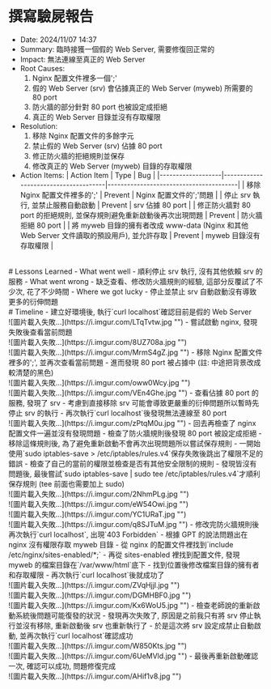 # 撰寫驗屍報告
- Date: 2024/11/07  14:37
- Summary: 臨時接獲一個假的 Web Server, 需要修復回正常的
- Impact: 無法連線至真正的 Web Server
- Root Causes: 
    1. Nginx 配置文件裡多一個';'
    2. 假的 Web Server (srv) 會佔據真正的 Web Server (myweb) 所需要的 80 port
    3. 防火牆的部分針對 80 port 也被設定成拒絕
    4. 真正的 Web Server 目錄並沒有存取權限 
- Resolution: 
    1. 移除 Nginx 配置文件的多餘字元
    2. 禁止假的 Web Server (srv) 佔據 80 port
    3. 修正防火牆的拒絕規則並保存
    4. 修改真正的 Web Server (myweb) 目錄的存取權限
- Action Items: 
| Action Item              | Type                       | Bug                       |
|-------------------|--------------------------------------|----------------------------------------|
| 移除 Nginx 配置文件裡多的';'          | Prevent                            | Nginx 配置文件的';'問題                                 |
| 停止 srv 執行, 並禁止服務自動啟動          | Prevent            | srv 佔據 80 port               |
| 修正防火牆對 80 port 的拒絕規則, 並保存規則避免重新啟動後再次出現問題       | Prevent                            | 防火牆拒絕 80 port                            |
| 將 myweb 目錄的擁有者改成 www-data (Nginx 和其他 Web Server 文件讀取的預設用戶), 並允許存取        | Prevent                    | myweb 目錄沒有存取權限                      |

<br>
# Lessons Learned
- What went well
    - 順利停止 srv 執行, 沒有其他依賴 srv 的服務
- What went wrong
    - 缺乏查看、修改防火牆規則的經驗, 這部分反覆試了不少次, 花了不少時間
- Where we got lucky
    - 停止並禁止 srv 自動啟動沒有導致更多的衍伸問題


<br>
# Timeline
- 建立好環境後, 執行`curl localhost`確認目前是假的 Web Server
<br>![圖片載入失敗...](https://i.imgur.com/LTqTvtw.jpg "")
- 嘗試啟動 nginx, 發現失敗後查看當前問題
<br>![圖片載入失敗...](https://i.imgur.com/8UZ708a.jpg "")
<br>![圖片載入失敗...](https://i.imgur.com/MrmS4gZ.jpg "")
- 移除 Nginx 配置文件裡多的';', 並再次查看當前問題
- 進而發現 80 port 被占據中 (註: 中途把背景改成較清楚的黑色)
<br>![圖片載入失敗...](https://i.imgur.com/oww0Wcy.jpg "")
<br>![圖片載入失敗...](https://i.imgur.com/VEn4Ghe.jpg "")
- 查看佔據 80 port 的服務, 發現了 srv
- 考慮到直接移除 srv 可能會導致更嚴重的衍伸問題所以暫時先停止 srv 的執行
- 再次執行`curl localhost`後發現無法連線至 80 port
<br>![圖片載入失敗...](https://i.imgur.com/zPtqM0u.jpg "")
- 回去再檢查了 nginx 配置文件一遍並沒有發現問題
- 檢查了防火牆規則後發現 80 port 被設定成拒絕
- 移除這條規則後, 為了避免重新啟動不會再次出現問題所以嘗試保存規則
- 一開始使用`sudo iptables-save > /etc/iptables/rules.v4`保存失敗後跳出了權限不足的錯誤
- 檢查了自己的當前的權限並檢查是否有其他安全限制的規則
- 發現皆沒有問題後, 最後嘗試`sudo iptables-save | sudo tee /etc/iptables/rules.v4`才順利保存規則 (tee 前面也需要加上 sudo)
<br>![圖片載入失敗...](https://i.imgur.com/2NhmPLg.jpg "")
<br>![圖片載入失敗...](https://i.imgur.com/eW54Owi.jpg "")
<br>![圖片載入失敗...](https://i.imgur.com/YC1URaT.jpg "")
<br>![圖片載入失敗...](https://i.imgur.com/q8SJTuM.jpg "")
- 修改完防火牆規則後再次執行`curl localhost`, 出現`403 Forbidden`
- 根據 GPT 的說法問題出在 nginx 沒有權限存取 myweb 目錄
- 從 nginx 的配置文件裡找到`include /etc/nginx/sites-enabled/*;`
- 再從 sites-enabled 裡找到配置文件, 發現 myweb 的檔案目錄在`/var/www/html`底下
- 找到位置後修改檔案目錄的擁有者和存取權限
- 再次執行`curl localhost`後就成功了
<br>![圖片載入失敗...](https://i.imgur.com/ZVqHjjl.jpg "")
<br>![圖片載入失敗...](https://i.imgur.com/DGMHBF0.jpg "")
<br>![圖片載入失敗...](https://i.imgur.com/Kx6WoU5.jpg "")
- 檢查老師說的重新啟動系統後問題可能復發的狀況
- 發現再次失敗了, 原因是之前我只有將 srv 停止執行並沒有移除, 重新啟動後 srv 也重新執行了
- 於是這次將 srv 設定成禁止自動啟動, 並再次執行`curl localhost`確認成功
<br>![圖片載入失敗...](https://i.imgur.com/W850Kts.jpg "")
<br>![圖片載入失敗...](https://i.imgur.com/6UeMVld.jpg "")
- 最後再重新啟動確認一次, 確認可以成功, 問題修復完成
<br>![圖片載入失敗...](https://i.imgur.com/AHif1v8.jpg "")
